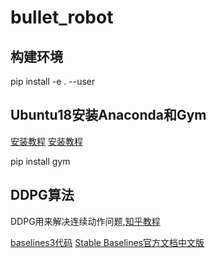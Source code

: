 # bullet_robot

## 构建环境

pip install  -e . --user

## Ubuntu18安装Anaconda和Gym

[安装教程](https://blog.csdn.net/maoersong/article/details/90521612)
[安装教程](https://blog.csdn.net/ms961516792/article/details/79122914)

pip install gym

## DDPG算法

DDPG用来解决连续动作问题,[知乎教程](https://zhuanlan.zhihu.com/p/149771220?from_voters_page=true)

[baselines3代码](https://github.com/DLR-RM/stable-baselines3)
[Stable Baselines官方文档中文版](https://blog.csdn.net/The_Time_Runner/article/details/97392656)

